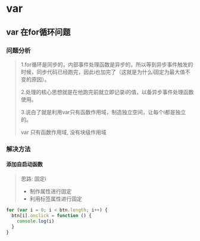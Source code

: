 # var

## var 在for循环问题

### 问题分析

> 1.for循环是同步的，内部事件处理函数是异步的，所以等到异步事件触发的时候，同步代码已经跑完，因此i也加完了（这就是为什么i固定为最大值不变的原因）。
>
> 2.处理的核心思想就是在他跑完前就立即记录i的值，以备异步事件处理函数使用。
>
> 3.说白了就是利用var只有函数作用域，制造独立空间，让每个i都是独立的。
>
> var 只有函数作用域, 没有块级作用域

### 解决方法

#### 添加自启动函数

> 思路: 固定i
>
> - 制作属性进行固定
> - 利用标签属性进行固定

```js
for (var i = 0; i < btn.length; i++) {
  btn[i].onclick = function () {
    console.log(i)
  }
}
```
